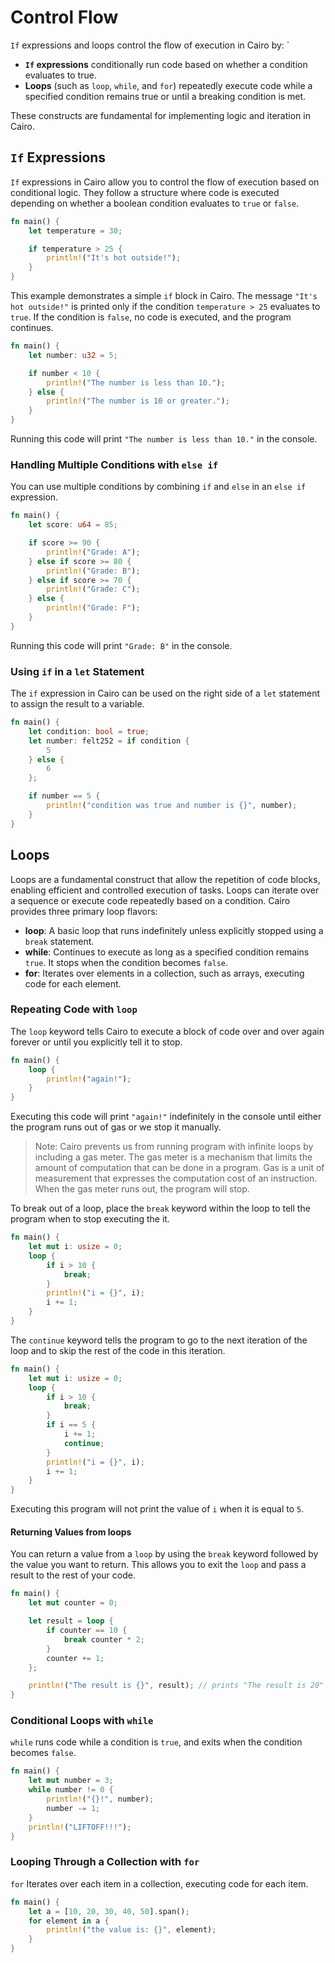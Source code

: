 # Control Flow

`If` expressions and loops control the flow of execution in Cairo by:
`

- **`If` expressions** conditionally run code based on whether a condition evaluates to true.
- **Loops** (such as `loop`, `while`, and `for`) repeatedly execute code while a specified condition remains true or until a breaking condition is met.

These constructs are fundamental for implementing logic and iteration in Cairo.

## `If` Expressions

`If` expressions in Cairo allow you to control the flow of execution based on conditional logic. They follow a structure where code is executed depending on whether a boolean condition evaluates to `true` or `false`.

```rust
fn main() {
    let temperature = 30;

    if temperature > 25 {
        println!("It's hot outside!");
    }
}
```

This example demonstrates a simple `if` block in Cairo. The message `"It's hot outside!"` is printed only if the condition `temperature > 25` evaluates to `true`. If the condition is `false`, no code is executed, and the program continues.

```rust
fn main() {
    let number: u32 = 5;

    if number < 10 {
        println!("The number is less than 10.");
    } else {
        println!("The number is 10 or greater.");
    }
}
```

Running this code will print `"The number is less than 10."` in the console.

### Handling Multiple Conditions with `else if`

You can use multiple conditions by combining `if` and `else` in an `else if` expression.

```rust
fn main() {
    let score: u64 = 85;

    if score >= 90 {
        println!("Grade: A");
    } else if score >= 80 {
        println!("Grade: B");
    } else if score >= 70 {
        println!("Grade: C");
    } else {
        println!("Grade: F");
    }
}
```

Running this code will print `"Grade: B"` in the console.

### Using `if` in a `let` Statement

The `if` expression in Cairo can be used on the right side of a `let` statement to assign the result to a variable.

```rust
fn main() {
    let condition: bool = true;
    let number: felt252 = if condition {
        5
    } else {
        6
    };

    if number == 5 {
        println!("condition was true and number is {}", number);
    }
}
```

## Loops

Loops are a fundamental construct that allow the repetition of code blocks, enabling efficient and controlled execution of tasks. Loops can iterate over a sequence or execute code repeatedly based on a condition. Cairo provides three primary loop flavors:

- **loop**: A basic loop that runs indefinitely unless explicitly stopped using a `break` statement.
- **while**: Continues to execute as long as a specified condition remains `true`. It stops when the condition becomes `false`.
- **for**: Iterates over elements in a collection, such as arrays, executing code for each element.

### Repeating Code with `loop`

The `loop` keyword tells Cairo to execute a block of code over and over again forever or until you explicitly tell it to stop.

```rust
fn main() {
    loop {
        println!("again!");
    }
}
```

Executing this code will print `"again!"` indefinitely in the console until either the program runs out of gas or we stop it manually.

> Note: Cairo prevents us from running program with infinite loops by including a gas meter. The gas meter is a mechanism that limits the amount of computation that can be done in a program. Gas is a unit of measurement that expresses the computation cost of an instruction. When the gas meter runs out, the program will stop.

To break out of a loop, place the `break` keyword within the loop to tell the program when to stop executing the it.

```rust
fn main() {
    let mut i: usize = 0;
    loop {
        if i > 10 {
            break;
        }
        println!("i = {}", i);
        i += 1;
    }
}
```

The `continue` keyword tells the program to go to the next iteration of the loop and to skip the rest of the code in this iteration.

```rust
fn main() {
    let mut i: usize = 0;
    loop {
        if i > 10 {
            break;
        }
        if i == 5 {
            i += 1;
            continue;
        }
        println!("i = {}", i);
        i += 1;
    }
}
```

Executing this program will not print the value of `i` when it is equal to `5`.

#### Returning Values from loops

You can return a value from a `loop` by using the `break` keyword followed by the value you want to return. This allows you to exit the `loop` and pass a result to the rest of your code.

```rust
fn main() {
    let mut counter = 0;

    let result = loop {
        if counter == 10 {
            break counter * 2;
        }
        counter += 1;
    };

    println!("The result is {}", result); // prints "The result is 20"
}
```

### Conditional Loops with `while`

`while` runs code while a condition is `true`, and exits when the condition becomes `false`.

```rust
fn main() {
    let mut number = 3;
    while number != 0 {
        println!("{}!", number);
        number -= 1;
    }
    println!("LIFTOFF!!!");
}
```

### Looping Through a Collection with `for`

`for` Iterates over each item in a collection, executing code for each item.

```rust
fn main() {
    let a = [10, 20, 30, 40, 50].span();
    for element in a {
        println!("the value is: {}", element);
    }
}
```
